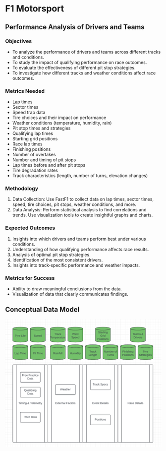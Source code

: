 # F1 Motorsport 

## Performance Analysis of Drivers and Teams

### Objectives
- To analyze the performance of drivers and teams across different tracks and conditions.
- To study the impact of qualifying performance on race outcomes.
- To evaluate the effectiveness of different pit stop strategies.
- To investigate how different tracks and weather conditions affect race outcomes.

### Metrics Needed
- Lap times
- Sector times
- Speed trap data
- Tire choices and their impact on performance
- Weather conditions (temperature, humidity, rain)
- Pit stop times and strategies
- Qualifying lap times
- Starting grid positions
- Race lap times
- Finishing positions
- Number of overtakes
- Number and timing of pit stops
- Lap times before and after pit stops
- Tire degradation rates
- Track characteristics (length, number of turns, elevation changes)

### Methodology
1. Data Collection: Use FastF1 to collect data on lap times, sector times, speed, tire choices, pit stops, weather conditions, and more.
2. Data Analysis:
Perform statistical analysis to find correlations and trends.
Use visualization tools to create insightful graphs and charts.

### Expected Outcomes
1. Insights into which drivers and teams perform best under various conditions.
2. Understanding of how qualifying performance affects race results.
3. Analysis of optimal pit stop strategies.
4. Identification of the most consistent drivers.
5. Insights into track-specific performance and weather impacts.

### Metrics for Success
- Ability to draw meaningful conclusions from the data.
- Visualization of data that clearly communicates findings.

## Conceptual Data Model
![alt text](https://github.com/DataExpert-ZachWilson-V4/capstone-project-v4-eastern-1/blob/main/resources/image.png)

